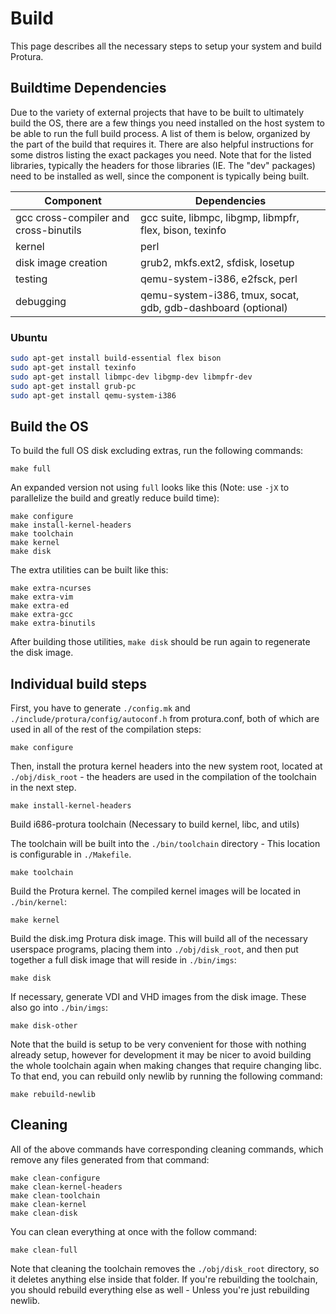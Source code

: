 Build
=====

This page describes all the necessary steps to setup your system and build Protura.

Buildtime Dependencies
----------------------

Due to the variety of external projects that have to be built to ultimately build the OS, there are a few things you need installed on the host system to be able to run the full build process. A list of them is below, organized by the part of the build that requires it. There are also helpful instructions for some distros listing the exact packages you need. Note that for the listed libraries, typically the headers for those libraries (IE. The "dev" packages) need to be installed as well, since the component is typically being built.

Component | Dependencies
--------- | ------------
gcc cross-compiler and cross-binutils | gcc suite, libmpc, libgmp, libmpfr, flex, bison, texinfo
kernel | perl
disk image creation | grub2, mkfs.ext2, sfdisk, losetup
testing | qemu-system-i386, e2fsck, perl
debugging | qemu-system-i386, tmux, socat, gdb, gdb-dashboard (optional)

### Ubuntu

```sh
sudo apt-get install build-essential flex bison
sudo apt-get install texinfo
sudo apt-get install libmpc-dev libgmp-dev libmpfr-dev
sudo apt-get install grub-pc
sudo apt-get install qemu-system-i386
```

Build the OS
------------

To build the full OS disk excluding extras, run the following commands:

    make full

An expanded version not using `full` looks like this (Note: use `-jX` to parallelize the build and greatly reduce build time):

    make configure
    make install-kernel-headers
    make toolchain
    make kernel
    make disk

The extra utilities can be built like this:

    make extra-ncurses
    make extra-vim
    make extra-ed
    make extra-gcc
    make extra-binutils

After building those utilities, `make disk` should be run again to regenerate the disk image.

Individual build steps
----------------------

First, you have to generate `./config.mk` and `./include/protura/config/autoconf.h` from protura.conf, both of which are used in all of the rest of the compilation steps:

    make configure

Then, install the protura kernel headers into the new system root, located at `./obj/disk_root` - the headers are
used in the compilation of the toolchain in the next step.

    make install-kernel-headers

Build i686-protura toolchain (Necessary to build kernel, libc, and utils)

The toolchain will be built into the `./bin/toolchain` directory - This location is
configurable in `./Makefile`.

    make toolchain

Build the Protura kernel. The compiled kernel images will be located in `./bin/kernel`:

    make kernel

Build the disk.img Protura disk image. This will build all of the necessary userspace programs, placing them into `./obj/disk_root`, and then put together a full disk image that will reside in `./bin/imgs`:

    make disk

If necessary, generate VDI and VHD images from the disk image. These also go into `./bin/imgs`:

    make disk-other

Note that the build is setup to be very convenient for those with nothing already
setup, however for development it may be nicer to avoid building the whole
toolchain again when making changes that require changing libc. To that end,
you can rebuild only newlib by running the following command:

    make rebuild-newlib

Cleaning
--------

All of the above commands have corresponding cleaning commands, which remove any
files generated from that command:

    make clean-configure
    make clean-kernel-headers
    make clean-toolchain
    make clean-kernel
    make clean-disk

You can clean everything at once with the follow command:

    make clean-full

Note that cleaning the toolchain removes the `./obj/disk_root` directory, so it
deletes anything else inside that folder. If you're rebuilding the toolchain,
you should rebuild everything else as well - Unless you're just rebuilding
newlib.

